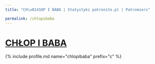 ```yaml
---
title: "CH\u0141OP I BABA | Statystyki patronite.pl | Patromierz"

permalink: /chlopibaba
---
```


# [CHŁOP I BABA](https://patronite.pl/chlopibaba)

{% include profile.md name="chlopibaba" prefix="c" %}
